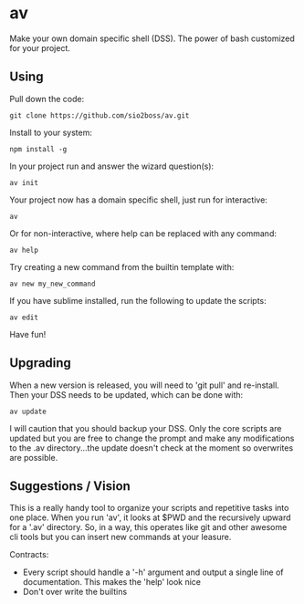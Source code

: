 # av

Make your own domain specific shell (DSS).  The power of bash customized for your project.

## Using

Pull down the code:

    git clone https://github.com/sio2boss/av.git

Install to your system:

    npm install -g

In your project run and answer the wizard question(s):

    av init

Your project now has a domain specific shell, just run for interactive:

	av

Or for non-interactive, where help can be replaced with any command:

	av help

Try creating a new command from the builtin template with:

	av new my_new_command

If you have sublime installed, run the following to update the scripts:

	av edit

Have fun!

## Upgrading

When a new version is released, you will need to 'git pull' and re-install.  Then your DSS needs to be updated, which can be done with:

    av update

I will caution that you should backup your DSS.  Only the core scripts are updated but you are free to change the prompt and make any modifications to the .av directory...the update doesn't check at the moment so overwrites are possible.

## Suggestions / Vision

This is a really handy tool to organize your scripts and repetitive tasks into one place.  When you run 'av', it looks at $PWD and the recursively upward for a '.av' directory.  So, in a way, this operates like git and other awesome cli tools but you can insert new commands at your leasure.

Contracts:
 * Every script should handle a '-h' argument and output a single line of documentation.  This makes the 'help' look nice
 * Don't over write the builtins
 